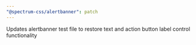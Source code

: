 ```yaml
---
"@spectrum-css/alertbanner": patch
---
```


Updates alertbanner test file to restore text and action button label control functionality
